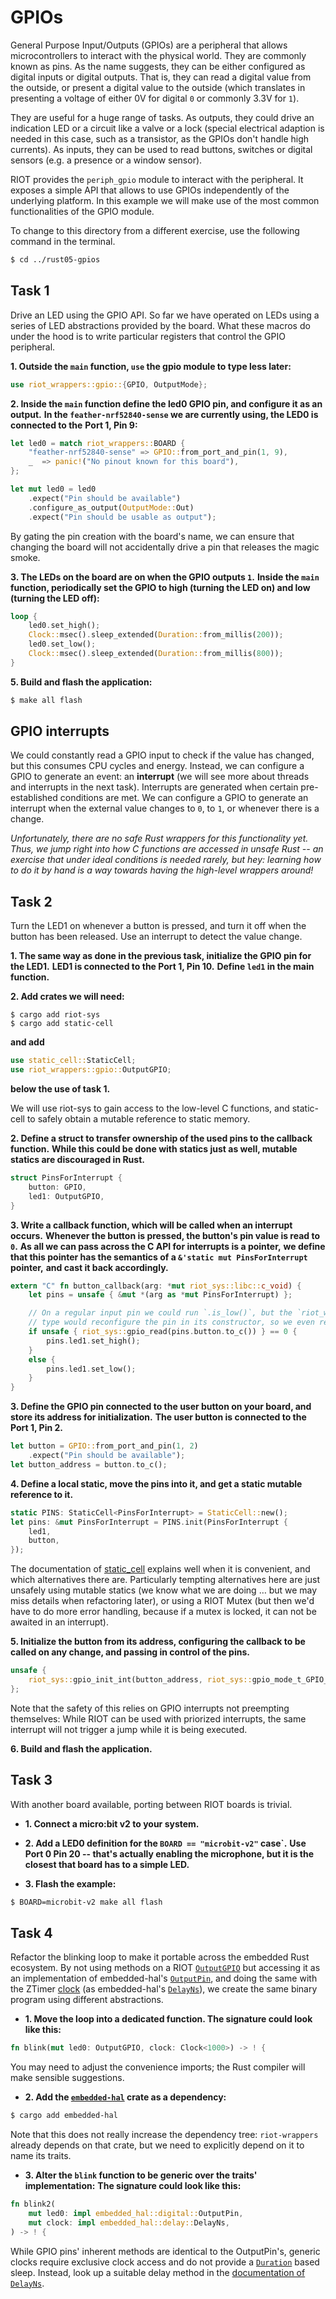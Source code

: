 # GPIOs

General Purpose Input/Outputs (GPIOs) are a peripheral that allows
microcontrollers to interact with the physical world. They are 
commonly known as pins. As the name suggests, they can be either configured as
digital inputs or digital outputs. That is, they can read a digital value from
the outside, or present a digital value to the outside (which translates in
presenting a voltage of either 0V for digital `0` or commonly 3.3V for `1`).

They are useful for a huge range of tasks. As outputs, they could drive an
indication LED or a circuit like a valve or a lock (special electrical
adaption is needed in this case, such as a transistor, as the GPIOs don't
handle high currents). As inputs, they can be used to read buttons, switches
or digital sensors (e.g. a presence or a window sensor).

RIOT provides the `periph_gpio` module to interact with the peripheral. It
exposes a simple API that allows to use GPIOs independently of the underlying
platform. In this example we will make use of the most common functionalities
of the GPIO module.

To change to this directory from a different exercise, use the following command in the terminal.

```sh
$ cd ../rust05-gpios
```

## Task 1

Drive an LED using the GPIO API. So far we have operated on LEDs using a series
of LED abstractions provided by the board. What these macros do under the hood is to
write particular registers that control the GPIO peripheral.

**1. Outside the `main` function, `use` the gpio module to type less later:**

```rust
use riot_wrappers::gpio::{GPIO, OutputMode};
```

**2. Inside the `main` function define the led0 GPIO pin, and configure it as an output.**
**In the `feather-nrf52840-sense` we are currently using, the LED0 is connected to the**
**Port 1, Pin 9:**

```rust
let led0 = match riot_wrappers::BOARD {
    "feather-nrf52840-sense" => GPIO::from_port_and_pin(1, 9),
    _  => panic!("No pinout known for this board"),
};

let mut led0 = led0
    .expect("Pin should be available")
    .configure_as_output(OutputMode::Out)
    .expect("Pin should be usable as output");
```

By gating the pin creation with the board's name,
we can ensure that changing the board will not accidentally drive a pin that releases the magic smoke.

**3. The LEDs on the board are on when the GPIO outputs `1`.**
**Inside the `main` function, periodically set the GPIO to high (turning the LED on) and low (turning the LED off):**

```rust
loop {
    led0.set_high();
    Clock::msec().sleep_extended(Duration::from_millis(200));
    led0.set_low();
    Clock::msec().sleep_extended(Duration::from_millis(800));
}
```

**5. Build and flash the application:**

```sh
$ make all flash
```

## GPIO interrupts

We could constantly read a GPIO input to check if the value has changed, but this
consumes CPU cycles and energy. Instead, we can configure a GPIO to generate an
event: an **interrupt** (we will see more about threads and interrupts in the
next task). Interrupts are generated when certain pre-established conditions
are met. We can configure a GPIO to generate an interrupt when the external
value changes to `0`, to `1`, or whenever there is a change.

*Unfortunately, there are no safe Rust wrappers for this functionality yet.*
*Thus, we jump right into how C functions are accessed in unsafe Rust --*
*an exercise that under ideal conditions is needed rarely, but hey:*
*learning how to do it by hand is a way towards having the high-level wrappers around!*

## Task 2

Turn the LED1 on whenever a button is pressed, and turn it off when the button has been released.
Use an interrupt to detect the value change.

**1. The same way as done in the previous task, initialize the GPIO pin for the LED1.**
**LED1 is connected to the Port 1, Pin 10.**
**Define `led1` in the main function.**

**2. Add crates we will need:**

```
$ cargo add riot-sys
$ cargo add static-cell
```

**and add**

```rust
use static_cell::StaticCell;
use riot_wrappers::gpio::OutputGPIO;
```

**below the use of task 1.**

We will use riot-sys to gain access to the low-level C functions,
and static-cell to safely obtain a mutable reference to static memory.

**2. Define a struct to transfer ownership of the used pins to the callback function.**
**While this could be done with statics just as well, mutable statics are discouraged in Rust.**

```rust
struct PinsForInterrupt {
    button: GPIO,
    led1: OutputGPIO,
}
```

**3. Write a callback function, which will be called when an interrupt occurs.**
**Whenever the button is pressed, the button's pin value is read to `0`.**
**As all we can pass across the C API for interrupts is a pointer,**
**we define that this pointer has the semantics of a `&'static mut PinsForInterrupt` pointer,**
**and cast it back accordingly.**

```rust
extern "C" fn button_callback(arg: *mut riot_sys::libc::c_void) {
    let pins = unsafe { &mut *(arg as *mut PinsForInterrupt) };

    // On a regular input pin we could run `.is_low()`, but the `riot_wrappers::gpio::OutputGPIO`
    // type would reconfigure the pin in its constructor, so we even read it manually.
    if unsafe { riot_sys::gpio_read(pins.button.to_c()) } == 0 {
        pins.led1.set_high();
    }
    else {
        pins.led1.set_low();
    }
}
```

**3. Define the GPIO pin connected to the user button on your board, and store its address for initialization.**
**The user button is connected to the Port 1, Pin 2.**

```rust
let button = GPIO::from_port_and_pin(1, 2)
    .expect("Pin should be available");
let button_address = button.to_c();
```

**4. Define a local static, move the pins into it, and get a static mutable reference to it.**

```rust
static PINS: StaticCell<PinsForInterrupt> = StaticCell::new();
let pins: &mut PinsForInterrupt = PINS.init(PinsForInterrupt {
    led1,
    button,
});
```

The documentation of [static_cell](https://docs.rs/static_cell/latest/static_cell/) explains well when it is convenient,
and which alternatives there are.
Particularly tempting alternatives here are
just unsafely using mutable statics (we know what we are doing … but we may miss details when refactoring later),
or using a RIOT Mutex (but then we'd have to do more error handling, because if a mutex is locked, it can not be awaited in an interrupt).

**5. Initialize the button from its address, configuring the callback to be called on any change, and passing in control of the pins.**

```rust
unsafe {
    riot_sys::gpio_init_int(button_address, riot_sys::gpio_mode_t_GPIO_IN_PU, riot_sys::gpio_flank_t_GPIO_BOTH, Some(button_callback), pins as *mut _ as *mut riot_sys::libc::c_void);
};
```

Note that the safety of this relies on GPIO interrupts not preempting themselves:
While RIOT can be used with priorized interrupts, the same interrupt will not trigger a jump while it is being executed.

**6. Build and flash the application.**

## Task 3

With another board available,
porting between RIOT boards is trivial.

* **1. Connect a micro:bit v2 to your system.**

* **2. Add a LED0 definition for the `BOARD == "microbit-v2"` case`.**
  **Use Port 0 Pin 20 -- that's actually enabling the microphone, but it is the closest that board has to a simple LED.**

* **3. Flash the example:**

```sh
$ BOARD=microbit-v2 make all flash
```

## Task 4

Refactor the blinking loop to make it portable across the embedded Rust ecosystem.
By not using methods on a RIOT [`OutputGPIO`](https://rustdoc.etonomy.org/riot_wrappers/gpio/struct.OutputGPIO.html)
but accessing it as an implementation of embedded-hal's [`OutputPin`](https://docs.rs/embedded-hal/latest/embedded_hal/digital/trait.OutputPin.html),
and doing the same with the ZTimer [clock](https://rustdoc.etonomy.org/riot_wrappers/ztimer/struct.Clock.html)
(as embedded-hal's [`DelayNs`](https://docs.rs/embedded-hal/latest/embedded_hal/delay/trait.DelayNs.html)),
we create the same binary program
using different abstractions.

* **1. Move the loop into a dedicated function. The signature could look like this:**

```rust
fn blink(mut led0: OutputGPIO, clock: Clock<1000>) -> ! {
```

You may need to adjust the convenience imports; the Rust compiler will make sensible suggestions.

* **2. Add the [`embedded-hal`](https://crates.io/crates/embedded-hal) crate as a dependency:**

```sh
$ cargo add embedded-hal
```

Note that this does not really increase the dependency tree:
`riot-wrappers` already depends on that crate,
but we need to explicitly depend on it to name its traits.

* **3. Alter the `blink` function to be generic over the traits' implementation:**
  **The signature could look like this:**

```rust
fn blink2(
    mut led0: impl embedded_hal::digital::OutputPin,
    mut clock: impl embedded_hal::delay::DelayNs,
) -> ! {
```

While GPIO pins' inherent methods are identical to the OutputPin's,
generic clocks require exclusive clock access and do not provide a [`Duration`](https://doc.rust-lang.org/std/time/struct.Duration.html) based sleep.
Instead, look up a suitable delay method in the [documentation of `DelayNs`](https://docs.rs/embedded-hal/latest/embedded_hal/delay/trait.DelayNs.html).
